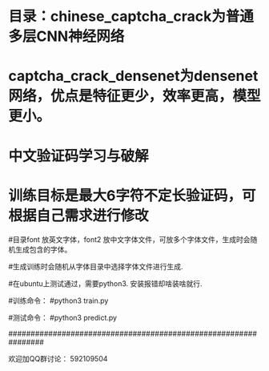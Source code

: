 # 目录：chinese_captcha_crack为普通多层CNN神经网络
# captcha_crack_densenet为densenet网络，优点是特征更少，效率更高，模型更小。

# 中文验证码学习与破解
# 训练目标是最大6字符不定长验证码，可根据自己需求进行修改
#目录font 放英文字体，font2 放中文字体文件，可放多个字体文件，生成时会随机生成包含的字体。

#生成训练时会随机从字体目录中选择字体文件进行生成.

#在ubuntu上测试通过，需要python3. 安装报错却啥装啥就行.

#训练命令：
#python3 train.py

#测试命令：
#python3 predict.py

################################################################


欢迎加QQ群讨论：
592109504

